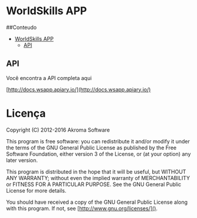 
WorldSkills APP
======================

<!-- START doctoc generated TOC please keep comment here to allow auto update -->
<!-- DON'T EDIT THIS SECTION, INSTEAD RE-RUN doctoc TO UPDATE -->

##Conteudo

- [WorldSkills APP](#worldskills-app)
  - [API](#api)

<!-- END doctoc generated TOC please keep comment here to allow auto update -->


API
----------------
Você encontra a API completa aqui

[http://docs.wsapp.apiary.io/](http://docs.wsapp.apiary.io/)

# Licença
Copyright (C) 2012-2016  Akroma Software

This program is free software: you can redistribute it and/or modify
it under the terms of the GNU General Public License as published by
the Free Software Foundation, either version 3 of the License, or
(at your option) any later version.

This program is distributed in the hope that it will be useful,
but WITHOUT ANY WARRANTY; without even the implied warranty of
MERCHANTABILITY or FITNESS FOR A PARTICULAR PURPOSE.  See the
GNU General Public License for more details.

You should have received a copy of the GNU General Public License
along with this program.  If not, see [http://www.gnu.org/licenses/]().

